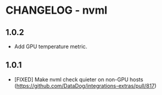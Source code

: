 # CHANGELOG - nvml

## 1.0.2

* Add GPU temperature metric. 

## 1.0.1

* [FIXED] Make nvml check quieter on non-GPU hosts (https://github.com/DataDog/integrations-extras/pull/817)
